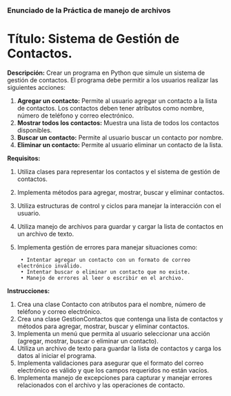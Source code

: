 
### Enunciado de la Práctica de manejo de archivos
# Título: Sistema de Gestión de Contactos.

**Descripción:** Crear un programa en Python que simule un sistema de gestión de
contactos. El programa debe permitir a los usuarios realizar las siguientes
acciones:
1. **Agregar un contacto:** Permite al usuario agregar un contacto a la lista de
contactos. Los contactos deben tener atributos como nombre, número de
teléfono y correo electrónico.
2. **Mostrar todos los contactos:** Muestra una lista de todos los contactos
disponibles.
3. **Buscar un contacto:** Permite al usuario buscar un contacto por nombre.
4. **Eliminar un contacto:** Permite al usuario eliminar un contacto de la lista.
   
**Requisitos:**
1. Utiliza clases para representar los contactos y el sistema de gestión de
contactos.
2. Implementa métodos para agregar, mostrar, buscar y eliminar contactos.
3. Utiliza estructuras de control y ciclos para manejar la interacción con el
usuario.
4. Utiliza manejo de archivos para guardar y cargar la lista de contactos en un
archivo de texto.
5. Implementa gestión de errores para manejar situaciones como:
   
        • Intentar agregar un contacto con un formato de correo electrónico inválido.
        • Intentar buscar o eliminar un contacto que no existe.
        • Manejo de errores al leer o escribir en el archivo.
**Instrucciones:**
1. Crea una clase Contacto con atributos para el nombre, número de teléfono
y correo electrónico.
2. Crea una clase GestionContactos que contenga una lista de contactos y
métodos para agregar, mostrar, buscar y eliminar contactos.
3. Implementa un menú que permita al usuario seleccionar una acción
(agregar, mostrar, buscar o eliminar un contacto).
4. Utiliza un archivo de texto para guardar la lista de contactos y carga los
datos al iniciar el programa.
5. Implementa validaciones para asegurar que el formato del correo
electrónico es válido y que los campos requeridos no están vacíos.
6. Implementa manejo de excepciones para capturar y manejar errores
relacionados con el archivo y las operaciones de contacto.

